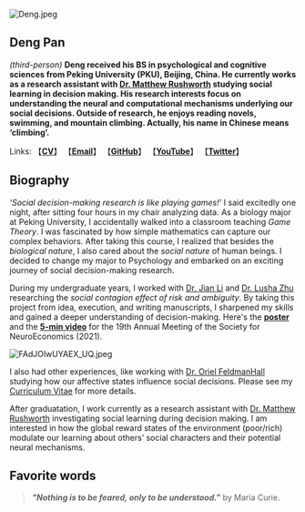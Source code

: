 ![Deng.jpeg](https://i.loli.net/2021/09/30/IQ1enLEGduXT6rU.jpg)

## **Deng Pan**
*(third-person)* **Deng received his BS in psychological and cognitive sciences from Peking University (PKU), Beijing, China. He currently works as a research assistant with [Dr. Matthew Rushworth](https://www.psy.ox.ac.uk/team/matthew-rushworth) studying social learning in decision making. His research interests focus on understanding the neural and computational mechanisms underlying our social decisions. Outside of research, he enjoys reading novels, swimming, and mountain climbing. Actually, his name in Chinese means ‘climbing’.**

Links: 【**[CV](https://drive.google.com/file/d/1UOVdEJ-73dayJyEYB4PHvwTYgMKl3LDk/view)**】 【**[Email](mailto:pandeng012@gmail.com)**】 【**[GitHub](https://github.com/DengPan012)**】 【**[YouTube](https://www.youtube.com/channel/UCdZZReasw8_vSxyNRPIsbQQ/videos)**】 【**[Twitter](https://twitter.com/DengPan18)**】  
  
  
  
## Biography
*‘Social decision-making research is like playing games!’* I said excitedly one night, after sitting four hours in my chair analyzing data. As a biology major at Peking University, I accidentally walked into a classroom teaching *Game Theory*. I was fascinated by how simple mathematics can capture our complex behaviors. After taking this course, I realized that besides the *biological nature*, I also cared about the *social nature* of human beings. I decided to change my major to Psychology and embarked on an exciting journey of social decision-making research.


During my undergraduate years, I worked with [Dr. Jian Li](https://scholar.google.com/citations?user=IBegxO0AAAAJ&hl=zh-CN&oi=sra) and [Dr. Lusha Zhu](https://www.lushazhu.com/) researching the *social contagion effect of risk and ambiguity*. By taking this project from idea, execution, and writing manuscripts, I sharpened my skills and gained a deeper understanding of decision-making. Here's the **[poster](https://drive.google.com/file/d/1TOuwy4HdkGKfYsuEDQ6a8gEHTsoQ1dWq/view)** and the **[5-min video](https://www.youtube.com/watch?v=JPtiRqOq7Rg)** for the 19th Annual Meeting of the Society for NeuroEconomics (2021).

![FAdJOlwUYAEX_UQ.jpeg](https://i.loli.net/2021/09/30/i8HCYAObjdp6DgZ.jpg)


I also had other experiences, like working with [Dr. Oriel FeldmanHall](http://www.feldmanhalllab.com/) studying how our affective states influence social decisions. Please see my [Curriculum Vitae](https://drive.google.com/file/d/1UOVdEJ-73dayJyEYB4PHvwTYgMKl3LDk/view) for more details.


After graduatation, I work currently as a research assistant with [Dr. Matthew Rushworth](https://www.psy.ox.ac.uk/team/matthew-rushworth) investigating social learning during decision making. I am interested in how the global reward states of the environment (poor/rich) modulate our learning about others’ social characters and their potential neural mechanisms.




## Favorite words
> ***"Nothing is to be feared, only to be understood."*** by Maria Curie.
